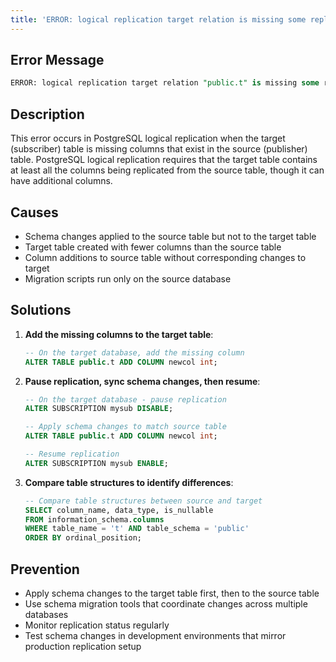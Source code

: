 ```yaml
---
title: 'ERROR: logical replication target relation is missing some replicated columns'
---
```


## Error Message

```sql
ERROR: logical replication target relation "public.t" is missing some replicated columns
```

## Description

This error occurs in PostgreSQL logical replication when the target (subscriber) table is missing columns that exist in the source (publisher) table. PostgreSQL logical replication requires that the target table contains at least all the columns being replicated from the source table, though it can have additional columns.

## Causes

- Schema changes applied to the source table but not to the target table
- Target table created with fewer columns than the source table
- Column additions to source table without corresponding changes to target
- Migration scripts run only on the source database

## Solutions

1. **Add the missing columns to the target table**:

   ```sql
   -- On the target database, add the missing column
   ALTER TABLE public.t ADD COLUMN newcol int;
   ```

2. **Pause replication, sync schema changes, then resume**:

   ```sql
   -- On the target database - pause replication
   ALTER SUBSCRIPTION mysub DISABLE;

   -- Apply schema changes to match source table
   ALTER TABLE public.t ADD COLUMN newcol int;

   -- Resume replication
   ALTER SUBSCRIPTION mysub ENABLE;
   ```

3. **Compare table structures to identify differences**:

   ```sql
   -- Compare table structures between source and target
   SELECT column_name, data_type, is_nullable
   FROM information_schema.columns
   WHERE table_name = 't' AND table_schema = 'public'
   ORDER BY ordinal_position;
   ```

## Prevention

- Apply schema changes to the target table first, then to the source table
- Use schema migration tools that coordinate changes across multiple databases
- Monitor replication status regularly
- Test schema changes in development environments that mirror production replication setup
